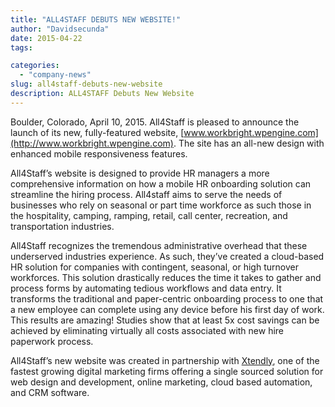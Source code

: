 ```yaml
---
title: "ALL4STAFF DEBUTS NEW WEBSITE!"
author: "Davidsecunda"
date: 2015-04-22
tags:

categories:
  - "company-news"
slug: all4staff-debuts-new-website
description: ALL4STAFF Debuts New Website
---
```

Boulder, Colorado, April 10, 2015. All4Staff is pleased to announce the launch of its new, fully-featured website, [www.workbright.wpengine.com](http://www.workbright.wpengine.com). The site has an all-new design with enhanced mobile responsiveness features.  
  
All4Staff’s website is designed to provide HR managers a more comprehensive information on how a mobile HR onboarding solution can streamline the hiring process. All4staff aims to serve the needs of businesses who rely on seasonal or part time workforce as such those in the hospitality, camping, ramping, retail, call center, recreation, and transportation industries.  
  
All4Staff recognizes the tremendous administrative overhead that these underserved industries experience. As such, they’ve created a cloud-based HR solution for companies with contingent, seasonal, or high turnover workforces. This solution drastically reduces the time it takes to gather and process forms by automating tedious workflows and data entry. It transforms the traditional and paper-centric onboarding process to one that a new employee can complete using any device before his first day of work. This results are amazing! Studies show that at least 5x cost savings can be achieved by eliminating virtually all costs associated with new hire paperwork process.  
  
All4Staff’s new website was created in partnership with [Xtendly](http://www.xtendly.com), one of the fastest growing digital marketing firms offering a single sourced solution for web design and development, online marketing, cloud based automation, and CRM software.
